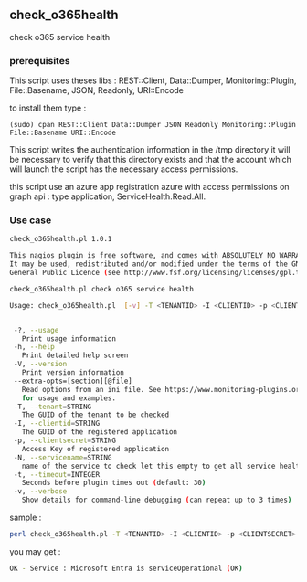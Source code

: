 ## check_o365health

check o365 service health

### prerequisites

This script uses theses libs : 
REST::Client, Data::Dumper,  Monitoring::Plugin, File::Basename, JSON, Readonly, URI::Encode

to install them type :

```
(sudo) cpan REST::Client Data::Dumper JSON Readonly Monitoring::Plugin File::Basename URI::Encode
```

This script writes the authentication information in the /tmp directory it will be necessary to verify that this directory exists and that the account which will launch the script has the necessary access permissions.

this script use an azure app registration  azure with access permissions on  graph api : type application,  ServiceHealth.Read.All.

### Use case

```bash
check_o365health.pl 1.0.1

This nagios plugin is free software, and comes with ABSOLUTELY NO WARRANTY.
It may be used, redistributed and/or modified under the terms of the GNU
General Public Licence (see http://www.fsf.org/licensing/licenses/gpl.txt).

check_o365health.pl check o365 service health

Usage: check_o365health.pl  [-v] -T <TENANTID> -I <CLIENTID> -p <CLIENTSECRET> [-N <SERVICENAME>]


 -?, --usage
   Print usage information
 -h, --help
   Print detailed help screen
 -V, --version
   Print version information
 --extra-opts=[section][@file]
   Read options from an ini file. See https://www.monitoring-plugins.org/doc/extra-opts.html
   for usage and examples.
 -T, --tenant=STRING
   The GUID of the tenant to be checked
 -I, --clientid=STRING
   The GUID of the registered application
 -p, --clientsecret=STRING
   Access Key of registered application
 -N, --servicename=STRING
   name of the service to check let this empty to get all service health
 -t, --timeout=INTEGER
   Seconds before plugin times out (default: 30)
 -v, --verbose
   Show details for command-line debugging (can repeat up to 3 times)
```

sample : 

```bash
perl check_o365health.pl -T <TENANTID> -I <CLIENTID> -p <CLIENTSECRET> -N  "Microsoft Entra"
```

you may get :

```bash
OK - Service : Microsoft Entra is serviceOperational (OK)
```
